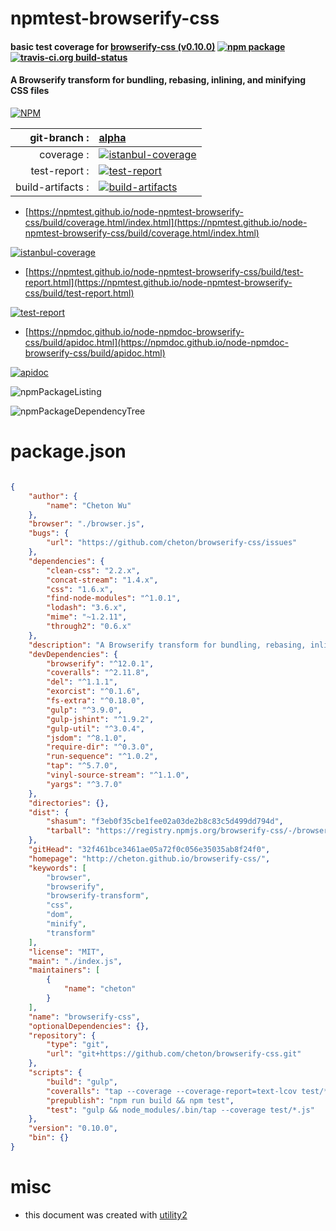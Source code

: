 # npmtest-browserify-css

#### basic test coverage for  [browserify-css (v0.10.0)](http://cheton.github.io/browserify-css/)  [![npm package](https://img.shields.io/npm/v/npmtest-browserify-css.svg?style=flat-square)](https://www.npmjs.org/package/npmtest-browserify-css) [![travis-ci.org build-status](https://api.travis-ci.org/npmtest/node-npmtest-browserify-css.svg)](https://travis-ci.org/npmtest/node-npmtest-browserify-css)

#### A Browserify transform for bundling, rebasing, inlining, and minifying CSS files

[![NPM](https://nodei.co/npm/browserify-css.png?downloads=true&downloadRank=true&stars=true)](https://www.npmjs.com/package/browserify-css)

| git-branch : | [alpha](https://github.com/npmtest/node-npmtest-browserify-css/tree/alpha)|
|--:|:--|
| coverage : | [![istanbul-coverage](https://npmtest.github.io/node-npmtest-browserify-css/build/coverage.badge.svg)](https://npmtest.github.io/node-npmtest-browserify-css/build/coverage.html/index.html)|
| test-report : | [![test-report](https://npmtest.github.io/node-npmtest-browserify-css/build/test-report.badge.svg)](https://npmtest.github.io/node-npmtest-browserify-css/build/test-report.html)|
| build-artifacts : | [![build-artifacts](https://npmtest.github.io/node-npmtest-browserify-css/glyphicons_144_folder_open.png)](https://github.com/npmtest/node-npmtest-browserify-css/tree/gh-pages/build)|

- [https://npmtest.github.io/node-npmtest-browserify-css/build/coverage.html/index.html](https://npmtest.github.io/node-npmtest-browserify-css/build/coverage.html/index.html)

[![istanbul-coverage](https://npmtest.github.io/node-npmtest-browserify-css/build/screenCapture.buildCi.browser.%252Ftmp%252Fbuild%252Fcoverage.lib.html.png)](https://npmtest.github.io/node-npmtest-browserify-css/build/coverage.html/index.html)

- [https://npmtest.github.io/node-npmtest-browserify-css/build/test-report.html](https://npmtest.github.io/node-npmtest-browserify-css/build/test-report.html)

[![test-report](https://npmtest.github.io/node-npmtest-browserify-css/build/screenCapture.buildCi.browser.%252Ftmp%252Fbuild%252Ftest-report.html.png)](https://npmtest.github.io/node-npmtest-browserify-css/build/test-report.html)

- [https://npmdoc.github.io/node-npmdoc-browserify-css/build/apidoc.html](https://npmdoc.github.io/node-npmdoc-browserify-css/build/apidoc.html)

[![apidoc](https://npmdoc.github.io/node-npmdoc-browserify-css/build/screenCapture.buildCi.browser.%252Ftmp%252Fbuild%252Fapidoc.html.png)](https://npmdoc.github.io/node-npmdoc-browserify-css/build/apidoc.html)

![npmPackageListing](https://npmtest.github.io/node-npmtest-browserify-css/build/screenCapture.npmPackageListing.svg)

![npmPackageDependencyTree](https://npmtest.github.io/node-npmtest-browserify-css/build/screenCapture.npmPackageDependencyTree.svg)



# package.json

```json

{
    "author": {
        "name": "Cheton Wu"
    },
    "browser": "./browser.js",
    "bugs": {
        "url": "https://github.com/cheton/browserify-css/issues"
    },
    "dependencies": {
        "clean-css": "2.2.x",
        "concat-stream": "1.4.x",
        "css": "1.6.x",
        "find-node-modules": "^1.0.1",
        "lodash": "3.6.x",
        "mime": "~1.2.11",
        "through2": "0.6.x"
    },
    "description": "A Browserify transform for bundling, rebasing, inlining, and minifying CSS files",
    "devDependencies": {
        "browserify": "^12.0.1",
        "coveralls": "^2.11.8",
        "del": "^1.1.1",
        "exorcist": "^0.1.6",
        "fs-extra": "^0.18.0",
        "gulp": "^3.9.0",
        "gulp-jshint": "^1.9.2",
        "gulp-util": "^3.0.4",
        "jsdom": "^8.1.0",
        "require-dir": "^0.3.0",
        "run-sequence": "^1.0.2",
        "tap": "^5.7.0",
        "vinyl-source-stream": "^1.1.0",
        "yargs": "^3.7.0"
    },
    "directories": {},
    "dist": {
        "shasum": "f3eb0f35cbe1fee02a03de2b8c83c5d499dd794d",
        "tarball": "https://registry.npmjs.org/browserify-css/-/browserify-css-0.10.0.tgz"
    },
    "gitHead": "32f461bce3461ae05a72f0c056e35035ab8f24f0",
    "homepage": "http://cheton.github.io/browserify-css/",
    "keywords": [
        "browser",
        "browserify",
        "browserify-transform",
        "css",
        "dom",
        "minify",
        "transform"
    ],
    "license": "MIT",
    "main": "./index.js",
    "maintainers": [
        {
            "name": "cheton"
        }
    ],
    "name": "browserify-css",
    "optionalDependencies": {},
    "repository": {
        "type": "git",
        "url": "git+https://github.com/cheton/browserify-css.git"
    },
    "scripts": {
        "build": "gulp",
        "coveralls": "tap --coverage --coverage-report=text-lcov test/*.js | node_modules/.bin/coveralls",
        "prepublish": "npm run build && npm test",
        "test": "gulp && node_modules/.bin/tap --coverage test/*.js"
    },
    "version": "0.10.0",
    "bin": {}
}
```



# misc
- this document was created with [utility2](https://github.com/kaizhu256/node-utility2)
